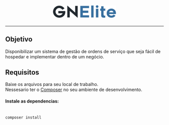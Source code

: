 <h1 align="center"><img src="./logo.png" width="200"></h1>
<hr/>

## Objetivo
Disponibilizar um sistema de gestão de ordens de serviço que seja fácil de hospedar e implementar dentro de um negócio.

## Requisitos
Baixe os arquivos para seu local de trabalho.<br/>
Nessesario ter o [Composer](https://getcomposer.org/) no seu ambiente de desenvolvimento.<br/>

<h4>Instale as dependencias:</h4>

```

composer install
```
